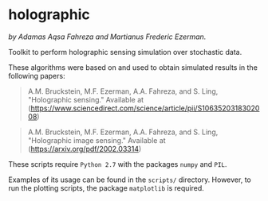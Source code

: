 # holographic
*by Adamas Aqsa Fahreza and Martianus Frederic Ezerman.*

Toolkit to perform holographic sensing simulation over stochastic data.

These algorithms were based on and used to obtain simulated results in the following papers:
> A.M. Bruckstein, M.F. Ezerman, A.A. Fahreza, and S. Ling, "Holographic sensing." Available at (https://www.sciencedirect.com/science/article/pii/S1063520318302008)

> A.M. Bruckstein, M.F. Ezerman, A.A. Fahreza, and S. Ling, "Holographic image sensing." Available at (https://arxiv.org/pdf/2002.03314)

These scripts require `Python 2.7` with the packages `numpy` and `PIL`.

Examples of its usage can be found in the `scripts/` directory. However, to run the plotting scripts, the package `matplotlib` is required.

